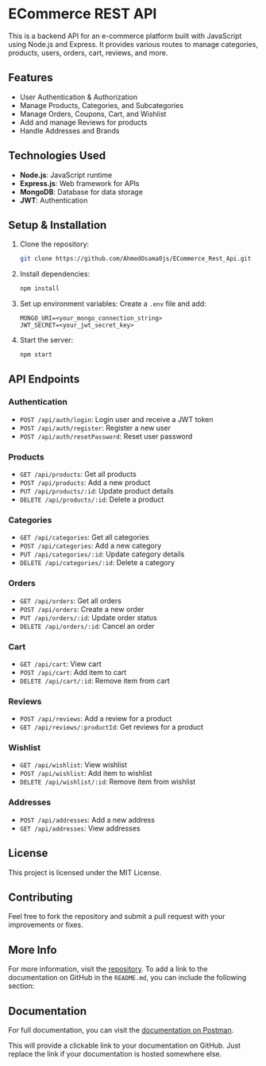 # ECommerce REST API

This is a backend API for an e-commerce platform built with JavaScript using Node.js and Express. It provides various routes to manage categories, products, users, orders, cart, reviews, and more.

## Features
- User Authentication & Authorization
- Manage Products, Categories, and Subcategories
- Manage Orders, Coupons, Cart, and Wishlist
- Add and manage Reviews for products
- Handle Addresses and Brands

## Technologies Used
- **Node.js**: JavaScript runtime
- **Express.js**: Web framework for APIs
- **MongoDB**: Database for data storage
- **JWT**: Authentication

## Setup & Installation

1. Clone the repository:
   ```bash
   git clone https://github.com/AhmedOsama0js/ECommerce_Rest_Api.git
   ```

2. Install dependencies:
   ```bash
   npm install
   ```

3. Set up environment variables:
   Create a `.env` file and add:
   ```env
   MONGO_URI=<your_mongo_connection_string>
   JWT_SECRET=<your_jwt_secret_key>
   ```

4. Start the server:
   ```bash
   npm start
   ```

## API Endpoints

### Authentication
- `POST /api/auth/login`: Login user and receive a JWT token
- `POST /api/auth/register`: Register a new user
- `POST /api/auth/resetPassword`: Reset user password

### Products
- `GET /api/products`: Get all products
- `POST /api/products`: Add a new product
- `PUT /api/products/:id`: Update product details
- `DELETE /api/products/:id`: Delete a product

### Categories
- `GET /api/categories`: Get all categories
- `POST /api/categories`: Add a new category
- `PUT /api/categories/:id`: Update category details
- `DELETE /api/categories/:id`: Delete a category

### Orders
- `GET /api/orders`: Get all orders
- `POST /api/orders`: Create a new order
- `PUT /api/orders/:id`: Update order status
- `DELETE /api/orders/:id`: Cancel an order

### Cart
- `GET /api/cart`: View cart
- `POST /api/cart`: Add item to cart
- `DELETE /api/cart/:id`: Remove item from cart

### Reviews
- `POST /api/reviews`: Add a review for a product
- `GET /api/reviews/:productId`: Get reviews for a product

### Wishlist
- `GET /api/wishlist`: View wishlist
- `POST /api/wishlist`: Add item to wishlist
- `DELETE /api/wishlist/:id`: Remove item from wishlist

### Addresses
- `POST /api/addresses`: Add a new address
- `GET /api/addresses`: View addresses

## License
This project is licensed under the MIT License.

## Contributing
Feel free to fork the repository and submit a pull request with your improvements or fixes.

## More Info
For more information, visit the [repository](https://github.com/AhmedOsama0js/ECommerce_Rest_Api).
To add a link to the documentation on GitHub in the `README.md`, you can include the following section:


## Documentation
For full documentation, you can visit the [documentation on Postman](https://documenter.getpostman.com/view/30185655/2sB2j1hCNi).


This will provide a clickable link to your documentation on GitHub. Just replace the link if your documentation is hosted somewhere else.
